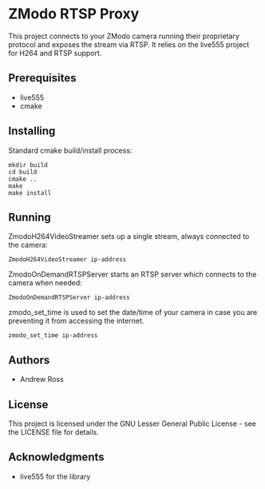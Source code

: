 # ZModo RTSP Proxy

This project connects to your ZModo camera running their proprietary 
protocol and exposes the stream via RTSP. It relies on the live555 
project for H264 and RTSP support.

## Prerequisites
* live555
* cmake

## Installing

Standard cmake build/install process:

```
mkdir build
cd build
cmake ..
make
make install
```

## Running

ZmodoH264VideoStreamer sets up a single stream, always connected to the 
camera:
```
ZmodoH264VideoStreamer ip-address
```

ZmodoOnDemandRTSPServer starts an RTSP server which connects to the 
camera when needed:
```
ZmodoOnDemandRTSPServer ip-address
```

zmodo_set_time is used to set the date/time of your camera in case you 
are preventing it from accessing the internet.
```
zmodo_set_time ip-address
```

## Authors

* Andrew Ross

## License

This project is licensed under the GNU Lesser General Public License - 
see the LICENSE file for details.

## Acknowledgments

* live555 for the library
